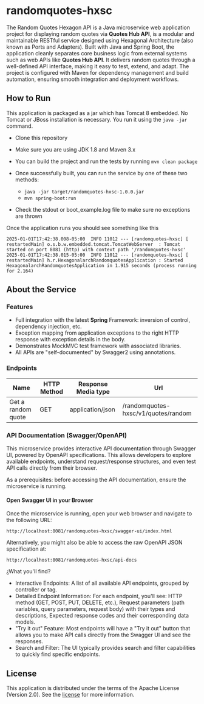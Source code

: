 # randomquotes-hxsc
The Random Quotes Hexagon API is a Java microservice web application project for displaying random quotes via **Quotes Hub API**, is a modular and maintainable RESTful service designed using Hexagonal Architecture (also known as Ports and Adapters). Built with Java and Spring Boot, the application cleanly separates core business logic from external systems such as web APIs like **Quotes Hub API**. It delivers random quotes through a well-defined API interface, making it easy to test, extend, and adapt. The project is configured with Maven for dependency management and build automation, ensuring smooth integration and deployment workflows.

## How to Run 

This application is packaged as a jar which has Tomcat 8 embedded. No Tomcat or JBoss installation is necessary. You run it using the ```java -jar``` command.

* Clone this repository 
* Make sure you are using JDK 1.8 and Maven 3.x
* You can build the project and run the tests by running ```mvn clean package```
* Once successfully built, you can run the service by one of these two methods:
  - `java -jar target/randomquotes-hxsc-1.0.0.jar`
  - `mvn spring-boot:run` 

* Check the stdout or boot_example.log file to make sure no exceptions are thrown

Once the application runs you should see something like this

```
2025-01-01T17:42:38.008-05:00  INFO 11012 --- [randomquotes-hxsc] [  restartedMain] o.s.b.w.embedded.tomcat.TomcatWebServer  : Tomcat started on port 8081 (http) with context path '/randomquotes-hxsc'
2025-01-01T17:42:38.015-05:00  INFO 11012 --- [randomquotes-hxsc] [  restartedMain] h.r.HexagonalarchRandomquotesApplication : Started HexagonalarchRandomquotesApplication in 1.915 seconds (process running for 2.164)
```

## About the Service

### Features
* Full integration with the latest **Spring** Framework: inversion of control, dependency injection, etc.
* Exception mapping from application exceptions to the right HTTP response with exception details in the body.
* Demonstrates MockMVC test framework with associated libraries.
* All APIs are "self-documented" by Swagger2 using annotations. 


### Endpoints

| Name               | HTTP Method | Response Media type | Url                                 |
|--------------------|-------------|---------------------|-------------------------------------|
| Get a random quote |     GET     | application/json    | /randomquotes-hxsc/v1/quotes/random |

### API Documentation (Swagger/OpenAPI)
This microservice provides interactive API documentation through Swagger UI, powered by OpenAPI specifications. This allows developers to explore available endpoints, understand request/response structures, and even test API calls directly from their browser.

As a prerequisites: before accessing the API documentation, ensure the microservice is running.

#### Open Swagger UI in your Browser
Once the microservice is running, open your web browser and navigate to the following URL:

`http://localhost:8081/randomquotes-hxsc/swagger-ui/index.html`

Alternatively, you might also be able to access the raw OpenAPI JSON specification at:

`http://localhost:8081/randomquotes-hxsc/api-docs`

¿What you'll find?
- Interactive Endpoints: A list of all available API endpoints, grouped by controller or tag.
- Detailed Endpoint Information: For each endpoint, you'll see: HTTP method (GET, POST, PUT, DELETE, etc.),  Request parameters (path variables, query parameters, request body) with their types and descriptions, Expected response codes and their corresponding data models.
- "Try it out" Feature: Most endpoints will have a "Try it out" button that allows you to make API calls directly from the Swagger UI and see the responses.
- Search and Filter: The UI typically provides search and filter capabilities to quickly find specific endpoints.


## License
This application is distributed under the terms of the Apache License (Version 2.0). See the [license](LICENSE) for more information.
